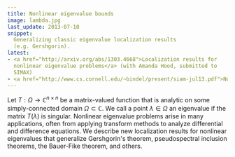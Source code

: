 ```yaml
---
title: Nonlinear eigenvalue bounds
image: lambda.jpg
last_update: 2013-07-10
snippet:
  Generalizing classic eigenvalue localization results
  (e.g. Gershgorin).
latest:
- <a href="http://arxiv.org/abs/1303.4668">Localization results for
  nonlinear eigenvalue problems</a> (with Amanda Hood, submitted to
  SIMAX)
- <a href="http://www.cs.cornell.edu/~bindel/present/siam-jul13.pdf">Nonlinear Gershgorin</a> talk at SIAM AN 13
---
```


 Let $T : \Omega \rightarrow \mathbb{C}^{n \times n}$ be a matrix-valued
function that is analytic on some simply-connected domain $\Omega
\subset \mathbb{C}$.  We call a point $\lambda \in \Omega$ an eigenvalue if
the matrix $T(\lambda)$ is singular.  Nonlinear eigenvalue problems
arise in many applications, often from applying transform methods to
analyze differential and difference equations.  We describe new
localization results for nonlinear eigenvalues that generalize
Gershgorin's theorem, pseudospectral inclusion theorems, the
Bauer-Fike theorem, and others.
